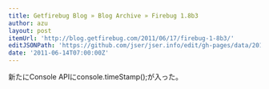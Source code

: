 ```yaml
---
title: Getfirebug Blog » Blog Archive » Firebug 1.8b3
author: azu
layout: post
itemUrl: 'http://blog.getfirebug.com/2011/06/17/firebug-1-8b3/'
editJSONPath: 'https://github.com/jser/jser.info/edit/gh-pages/data/2011/06/index.json'
date: '2011-06-14T07:00:00Z'
---
```

新たにConsole APIにconsole.timeStamp();が入った。
